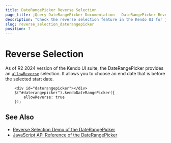 ```yaml
---
title: DateRangePicker Reverse Selection
page_title: jQuery DateRangePicker Documentation - DateRangePicker Reverse Selection
description: "Check the reverse selection feature in the Kendo UI for jQuery DateRangePicker."
slug: reverse_selection_daterangepicker
position: 7
---
```


# Reverse Selection

As of R2 2024 version of the Kendo UI suite, the DateRangePicker provides an [`allowReverse`](/api/javascript/ui/daterangepicker/configuration/allowreverse) selection. It allows you to choose an end date that is before the selected start date.

```dojo
    <div id="daterangepicker"></div>
    $("#daterangepicker").kendoDateRangePicker({
        allowReverse: true
    });
```


## See Also

* [Reverse Selection Demo of the DateRangePicker](https://demos.telerik.com/kendo-ui/daterangepicker/reverse-selection)
* [JavaScript API Reference of the DateRangePicker](/api/javascript/ui/daterangepicker)
